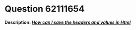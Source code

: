 # Question 62111654

**Description: [_How can I save the headers and values in Html <script> as a table in the csv file?_][#Q]**

[Source][#Q]

[#Q]: https://stackoverflow.com/questions/62111654/how-can-i-save-the-headers-and-values-in-html-script-as-a-table-in-the-csv-fil

## Keywords

```bash
# comma separated list of keywords
python, regex, beautifulsoup, text-processing
```

---

# Solution

The custom-function `process_scripts()` will produce what you are looking for. I am using the dummy data given below (at the end). First we check that the code does what it is expected and so we create a pandas dataframe to see the output.

> You could also open [this Colab Jupyter Notebook][#colab-notebook] and run it on Cloud for free. This will allow you to not worry about any installation or setup and simply focus on examining the solution itself.

[#colab-notebook]: https://colab.research.google.com/github/sugatoray/stackoverflow/blob/master/src/answers/Q_62111654/Q_62111654.ipynb

[![Open In Colab](https://colab.research.google.com/assets/colab-badge.svg)](https://colab.research.google.com/github/sugatoray/stackoverflow/blob/master/src/answers/Q_62111654/Q_62111654.ipynb)

## 1. Processing A Single Script

```python
## Define CSV file-output folder-path
OUTPUT_PATH = './output'
## Process scripts
dfs = process_scripts(scripts = [s], 
                        output_path = OUTPUT_PATH, 
                        save_to_csv = False, 
                        verbose = 0)

print(dfs[0].reset_index(drop=True))
```

**Output**:  

```bash
  Name           2012.12  ...            2019.12           2020.03
0  ANA  1,114,919,783.60  ...   3,270,000,000.87  2,347,500,000.63
1  DEN     55,200,000.00  ...     125,100,000.00     85,350,000.00
2  SIS  4,425,000,000.00  ...  11,857,500,000.00  9,315,000,000.00
3  TRK  1,692,579,200.00  ...   4,375,000,000.00  3,587,500,000.00

[4 rows x 31 columns]
```

---

## 2. Processing All the Scripts

You can process all your scripts using the custom-define function `process_scripts()`. The code is given below.

```python
## Define CSV file-output folder-path
OUTPUT_PATH = './output'
## Process scripts
dfs = process_scripts(scripts, 
                        output_path = OUTPUT_PATH, 
                        save_to_csv = True, 
                        verbose = 0)

## To clear the output dir-contents
#!rm -f $OUTPUT_PATH/*
```

I did this on Google Colab and it worked as expected. 

[![enter image description here][1]][1]

## 3. Making Paths in OS-agnostic Manner

Making paths for windows or unix based systems could be very different. The following shows you a method to achieve that without having to worry about which OS you will run the code. I have used the [`os` library][#os-lib] here. However, I would suggest you to look at the [`Pathlib` library][#pathlib-lib] as well.

[#os-lib]: https://docs.python.org/3.7/library/os.html
[#pathlib-lib]: https://docs.python.org/3.7/library/pathlib.html?highlight=pathlib#module-pathlib

```python
# Define relative path for output-folder
OUTPUT_PATH = './output'

# Dynamically define absolute path
pwd = os.getcwd() # present-working-directory
OUTPUT_PATH = os.path.join(pwd, os.path.abspath(OUTPUT_PATH))
```

---

## 4. Code: custom function `process_scripts()`

Here we use the `regex` (regular expression) library, along with `pandas` for organizing the data in a tabular format and then writing to csv file. The `tqdm` library is used to give you a nice _progressbar_ while processing multiple scripts. Please see the comments in the code to know what to do if you are running it not from a `jupyter notebook`. The `os` library is used for path manipulation and creation of output-directory. 

```python
#pip install -U pandas
#pip install tqdm
import pandas as pd
import re # regex
import os
from tqdm.notebook import tqdm
# Use the following line if not using a jupyter notebook
# from tqdm import tqdm

def process_scripts(scripts, 
                    output_path='./output', 
                    save_to_csv: bool=False, 
                    verbose: int=0):
    """Process all scripts and return a list of dataframes and 
    optionally write each dataframe to a CSV file.
    
    Parameters
    ----------
        scripts: list of scripts
        output_path (str): output-folder-path for csv files
        save_to_csv (bool):  default is False
        verbose (int): prints output for verbose>0
    
    Example
    -------
    OUTPUT_PATH = './output'
    dfs = process_scripts(scripts, 
                          output_path = OUTPUT_PATH, 
                          save_to_csv = True, 
                          verbose = 0)

    ## To clear the output dir-contents
    #!rm -f $OUTPUT_PATH/*
    """
    ## Define regex patterns and compile for speed
    pat_header = re.compile(r"theCols\[\d+\] = new Array\s*\([\'](\d{4}\.\d{1,2})[\'],\d+,\d+\)")
    pat_line = re.compile(r"theRows\[\d+\] = new Array\s*\((.*)\).*")
    pat_code = re.compile("([A-Z]{3})")

    # Calculate zfill-digits
    zfill_digits = len(str(len(scripts)))
    print(f'Total scripts: {len(scripts)}')

    # Create output_path
    if not os.path.exists(output_path):
        os.makedirs(output_path)

    # Define a list of dataframes:  
    #   An accumulator of all scripts
    dfs = []

    ## If you do not have tqdm installed, uncomment the 
    #  next line and comment out the following line.
    #for script_num, script in enumerate(scripts):
    for script_num, script in enumerate(tqdm(scripts, desc='Scripts Processed')):
        ## Extract: Headers, Rows
        #    Rows : code (Name: single column), line-data (multi-column)
        headers = script.strip().split('\n', 0)[0]
        headers = ['Name'] + re.findall(pat_header, headers)
        lines = re.findall(pat_line, script)
        codes = [re.findall(pat_code, line)[0] for line in lines]
        # Clean data for each row
        lines_data = dict()
        for line, code in zip(lines, codes):
            line_data = line.replace("','", "|").split('|')
            line_data[-1] = line_data[-1].replace("'", "")
            line_data[0] = code
            lines_data.update({code: line_data.copy()})
        if verbose>0:
            print('{}: {}'.format(script_num, codes))
        ## Load data into a pandas-dataframe
        #  and write to csv.
        df = pd.DataFrame(lines_data).T
        df.columns = headers
        dfs.append(df.copy()) # update list
        # Write to CSV
        if save_to_csv:
            num_label = str(script_num).zfill(zfill_digits)
            script_file_csv = f'Script_{num_label}.csv' 
            script_path = os.path.join(output_path, script_file_csv)   
            df.to_csv(script_path, index=False)
    return dfs
```

---

## 5. Dummy Data

```python
## Dummy Data
s = """
<script language="JavaScript"> var theHlp='/yardim/matris.asp';var theTitle = 'Piyasa Değeri';var theCaption='Cam (TL)';var lastmod = '';var h='<a class=hisselink href=../Hisse/HisseAnaliz.aspx?HNO=';var e='<a class=hisselink href=../endeks/endeksAnaliz.aspx?HNO=';var d='<center><font face=symbol size=1 color=#FF0000><b>ß</b></font></center>';var u='<center><font face=symbol size=1 color=#008000><b>İ</b></font></center>';var n='<center><font face=symbol size=1 color=#00A000><b>=</b></font></center>';var fr='<font color=#FF0000>';var fg='<font color=#008000>';var theFooter=new Array();var theCols = new Array();theCols[0] = new Array('Hisse',4,50);theCols[1] = new Array('2012.12',1,60);theCols[2] = new Array('2013.03',1,60);theCols[3] = new Array('2013.06',1,60);theCols[4] = new Array('2013.09',1,60);theCols[5] = new Array('2013.12',1,60);theCols[6] = new Array('2014.03',1,60);theCols[7] = new Array('2014.06',1,60);theCols[8] = new Array('2014.09',1,60);theCols[9] = new Array('2014.12',1,60);theCols[10] = new Array('2015.03',1,60);theCols[11] = new Array('2015.06',1,60);theCols[12] = new Array('2015.09',1,60);theCols[13] = new Array('2015.12',1,60);theCols[14] = new Array('2016.03',1,60);theCols[15] = new Array('2016.06',1,60);theCols[16] = new Array('2016.09',1,60);theCols[17] = new Array('2016.12',1,60);theCols[18] = new Array('2017.03',1,60);theCols[19] = new Array('2017.06',1,60);theCols[20] = new Array('2017.09',1,60);theCols[21] = new Array('2017.12',1,60);theCols[22] = new Array('2018.03',1,60);theCols[23] = new Array('2018.06',1,60);theCols[24] = new Array('2018.09',1,60);theCols[25] = new Array('2018.12',1,60);theCols[26] = new Array('2019.03',1,60);theCols[27] = new Array('2019.06',1,60);theCols[28] = new Array('2019.09',1,60);theCols[29] = new Array('2019.12',1,60);theCols[30] = new Array('2020.03',1,60);var theRows = new Array();
theRows[0] = new Array ('<b>'+h+'30>ANA</B></a>','1,114,919,783.60','1,142,792,778.19','1,091,028,645.38','991,850,000.48','796,800,000.38','697,200,000.34','751,150,000.36','723,720,000.33','888,000,000.40','790,320,000.36','883,560,000.40','927,960,000.42','737,040,000.33','879,120,000.40','914,640,000.41','927,960,000.42','1,172,160,000.53','1,416,360,000.64','1,589,520,000.72','1,552,500,000.41','1,972,500,000.53','2,520,000,000.67','2,160,000,000.58','2,475,000,000.66','2,010,000,000.54','2,250,000,000.60','2,077,500,000.55','2,332,500,000.62','3,270,000,000.87','2,347,500,000.63');
theRows[1] = new Array ('<b>'+h+'89>DEN</B></a>','55,200,000.00','55,920,000.00','45,960,000.00','42,600,000.00','35,760,000.00','39,600,000.00','40,200,000.00','47,700,000.00','50,460,000.00','45,300,000.00','41,760,000.00','59,340,000.00','66,600,000.00','97,020,000.00','81,060,000.00','69,300,000.00','79,800,000.00','68,400,000.00','66,900,000.00','66,960,000.00','71,220,000.00','71,520,000.00','71,880,000.00','60,600,000.00','69,120,000.00','62,640,000.00','57,180,000.00','89,850,000.00','125,100,000.00','85,350,000.00');
theRows[2] = new Array ('<b>'+h+'269>SIS</B></a>','4,425,000,000.00','4,695,000,000.00','4,050,000,000.00','4,367,380,000.00','4,273,120,000.00','3,644,720,000.00','4,681,580,000.00','4,913,000,000.00','6,188,000,000.00','5,457,000,000.00','6,137,000,000.00','5,453,000,000.00','6,061,000,000.00','6,954,000,000.00','6,745,000,000.00','6,519,000,000.00','7,851,500,000.00','8,548,500,000.00','9,430,000,000.00','9,225,000,000.00','10,575,000,000.00','11,610,000,000.00','9,517,500,000.00','13,140,000,000.00','12,757,500,000.00','13,117,500,000.00','11,677,500,000.00','10,507,500,000.00','11,857,500,000.00','9,315,000,000.00');
theRows[3] = new Array ('<b>'+h+'297>TRK</B></a>','1,692,579,200.00','1,983,924,800.00','1,831,315,200.00','1,704,000,000.00','1,803,400,000.00','1,498,100,000.00','1,803,400,000.00','1,884,450,000.00','2,542,160,000.00','2,180,050,000.00','2,069,200,000.00','1,682,600,000.00','1,619,950,000.00','1,852,650,000.00','2,040,600,000.00','2,315,700,000.00','2,641,200,000.00','2,938,800,000.00','3,599,100,000.00','4,101,900,000.00','5,220,600,000.00','5,808,200,000.00','4,689,500,000.00','5,375,000,000.00','3,787,500,000.00','4,150,000,000.00','3,662,500,000.00','3,712,500,000.00','4,375,000,000.00','3,587,500,000.00');
var thetable=new mytable();thetable.tableWidth=650;thetable.shownum=false;thetable.controlaccess=true;thetable.visCols=new Array(true,true,true,true,true);thetable.initsort=new Array(0,-1);thetable.inittable();thetable.refreshTable();</script>
"""

## Make a dummy list of scripts
scripts = [s for _ in range(10)]
```


  [1]: https://i.stack.imgur.com/v0mzt.png

---
